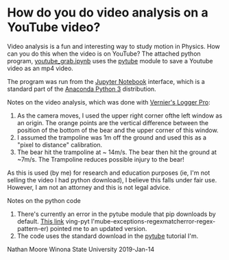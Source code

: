 # How do you do video analysis on a YouTube video?

Video analysis is a fun and interesting way to study motion in Physics.  How can you do this when the video is on YouTube?  The attached python program, [youtube_grab.ipynb](./youtube_grab.ipynb) uses the [pytube](https://pypi.org/project/pytube/) module to save a Youtube video as an mp4 video.  

The program was run from the [Jupyter Notebook](https://jupyter.org/) interface, which is a standard part of the [Anaconda Python 3](https://www.anaconda.com/download/) distribution.  

Notes on the video analysis, which was done with [Vernier's Logger Pro](https://www.vernier.com/products/software/lp/):
1. As the camera moves, I used the upper right corner ofthe left window as an origin.  The orange points are the vertical difference between the position of the bottom of the bear and the upper corner of this window.
2. I assumed the trampoline was 1m off the ground and used this as a "pixel to distance" calibration.
3. The bear hit the trampoline at ~ 14m/s.  The bear then hit the ground at ~7m/s.  The Trampoline reduces possible injury to the bear!

As this is used (by me) for research and education purposes (ie, I'm not selling the video I had python download), I believe this falls under fair use.  However, I am not an attorney and this is not legal advice.

Notes on the python code
1. There's currently an error in the pytube module that pip downloads by default.  [This link](https://stackoverflow.com/questions/54028675/pytube-library-recei) ving-pyt  I'mube-exceptions-regexmatcherror-regex-pattern-er) pointed me to an updated version.
2. The code uses the standard download in the [pytube](https://pypi.org/project/pytube/) tutorial  I'm.  

Nathan Moore
Winona State University
2019-Jan-14
